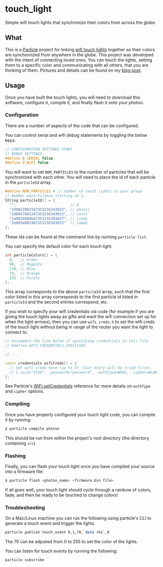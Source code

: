 # touch_light

Simple wifi touch lights that synchronize their colors from across the globe.

## What

This is a [Particle](https://www.particle.io/) project for linking [wifi touch lights](http://patrick.ble.si/wifi-touch-light) together so their colors are synchronized from anywhere in the globe. This project was developed with the intent of connecting loved ones. You can touch the lights, setting them to a specific color and communicating with all others, that you are thinking of them. Pictures and details can be found on my [blog post](http://patrick.ble.si/wifi-touch-light).

## Usage

Once you have built the touch lights, you will need to download this software, configure it, compile it, and finally flash it onto your photon.

### Configuration

There are a number of aspects of the code that can be configured.

You can control serial and wifi debug statements by toggling the below keys:

```c++
// CONFIGURATION SETTINGS START
// DEBUG SETTINGS:
#define D_SERIAL false
#define D_WIFI false
```

You will want to set `NUM_PARTICLES` to the number of particles that will be synchronized with each other. You will need to place the id of each particle in the `particleId` array.

```c++
#define NUM_PARTICLES 4 // number of touch lights in your group
// Number each Filimin starting at 1.
String particleId[] = {
  "",                         // 0
  "330022001547353236343033", // pblesi
  "2d0047001247353236343033", // carol
  "2a0026000b47353235303037", // cindy
  "2e003e001947353236343033"  // tammy
};
```

These ids can be found at the command line by running `particle list`.

You can specify the default color for each touch light.

```c++
int particleColors[] = {
  0,   // Green
  90,  // Magenta
  170, // Blue
  79,  // Orange
  131  // Purple
};
```

This array corresponds to the above `particleId` array, such that the first color listed in this array corresponds to the first particle id listed in `particleId` and the second entries correspond, etc.

If you wish to specify your wifi credentials via code (for example if you are giving the touch lights away as gifts and want the wifi connection set up for when the light arrives), then you can use `wifi_creds.h` to set the wifi creds of the touch light without being in range of the router you want the light to connect to.

```c++
// Uncomment the line below if specifying credentials in this file
// #define WIFI_CREDENTIALS_SPECIFIED

// ...

const credentials wifiCreds[] = {
  // Set wifi creds here (up to 5) (last entry will be tried first)
  // {.ssid="SSID", .password="password", .authType=WPA2, .cipher=WLAN_CIPHER_AES}
};
```

See Particle's [WiFi.setCredentials](https://docs.particle.io/reference/firmware/photon/#setcredentials-) reference for more details on `authType` and `cipher` options.

### Compiling

Once you have properly configured your touch light code, you can compile it by running:

```bash
$ particle compile photon
```

This should be run from within the project's root directory (the directory containing `src`)

### Flashing

Finally, you can flash your touch light once you have compiled your source into a firmware file:

```bash
$ particle flash <photon_name> <firmware.bin file>
```

If all goes well, your touch light should cycle through a rainbow of colors, fade, and then be ready to be touched to change colors!

### Troubleshooting

On a Mac/Linux machine you can run the following using particle's CLI to generate a touch event and trigger the lights.

```bash
particle publish touch_event 0,1,70,`date +%s`,0
```

The 70 can be adjusted from 0 to 255 to set the color of the lights.

You can listen for touch events by running the following:

```bash
particle subscribe
```
